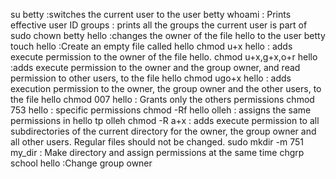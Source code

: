 su betty :switches the current user to the user betty
whoami : Prints effective user ID
groups : prints all the groups the current user is part of
sudo chown betty hello :changes the owner of the file hello to the user betty
touch hello :Create an empty file called hello
chmod u+x hello : adds execute permission to the owner of the file hello.
chmod u+x,g+x,o+r hello :adds execute permission to the owner and the group owner, and read permission to other users, to the file hello
chmod ugo+x hello :  adds execution permission to the owner, the group owner and the other users, to the file hello
chmod 007 hello : Grants only the others permissions
chmod 753 hello : specific permissions
chmod -Rf hello olleh : assigns the same permissions in hello tp olleh
chmod -R a+x : adds execute permission to all subdirectories of the current directory for the owner, the group owner and all other users. Regular files should not be changed.
sudo mkdir -m 751 my_dir : Make directory and assign permissions at the same time
chgrp school hello :Change group owner
